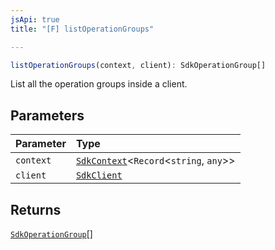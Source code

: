 ```yaml
---
jsApi: true
title: "[F] listOperationGroups"

---
```

```ts
listOperationGroups(context, client): SdkOperationGroup[]
```

List all the operation groups inside a client.

## Parameters

| Parameter | Type |
| :------ | :------ |
| `context` | [`SdkContext`](../interfaces/SdkContext.md)<`Record`<`string`, `any`\>\> |
| `client` | [`SdkClient`](../interfaces/SdkClient.md) |

## Returns

[`SdkOperationGroup`](../interfaces/SdkOperationGroup.md)[]
